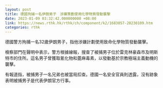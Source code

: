 ```yaml
---
layout: post
title: 德國拘捕一名伊朗男子　涉嫌策劃使用化學物質發動襲擊
date: 2023-01-09 03:32:42.000000000 +08:00
link: https://news.rthk.hk/rthk/ch/component/k2/1683057-20230109.htm
categories: rthk
---
```


德國警方拘捕一名32歲伊朗男子，指他涉嫌計劃使用致命化學物質發動襲擊。

檢察部門在聲明中表示，警方根據線報，搜查了被捕男子位於雷克林豪森市及明斯特市的住所。這名男子曾獲取氰化物和蓖麻毒素，以發動基於宗教極端主義動機的襲擊。

有報道指，被捕男子一名兄弟也被當局扣查。德國一名安全官員則透露，沒有跡象表明被捕男子是代表伊朗官方行事。
